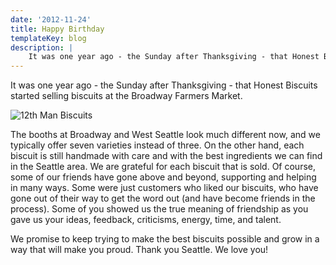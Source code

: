 ```yaml
---
date: '2012-11-24'
title: Happy Birthday
templateKey: blog
description: |
    It was one year ago - the Sunday after Thanksgiving - that Honest Biscuits started selling biscuits at the Broadway Farmers Market.
---
```

It was one year ago - the Sunday after Thanksgiving - that Honest Biscuits started selling biscuits at the Broadway Farmers Market.

<img src="/uploads/booth.jpg" class="img-fluid page-image shadow m-3" alt="12th Man Biscuits" />

The booths at Broadway and West Seattle look much different now, and we typically offer seven varieties instead of three.  On the other hand, each biscuit is still handmade with care and with the best ingredients we can find in the Seattle area.  We are grateful for each biscuit that is sold.  Of course, some of our friends have gone above and beyond, supporting and helping in many ways.  Some were just customers who liked our biscuits, who have gone out of their way to get the word out (and have become friends in the process).  Some of you showed us the true meaning of friendship as you gave us your ideas, feedback, criticisms, energy, time, and talent.

We promise to keep trying to make the best biscuits possible and grow in a way that will make you proud.  Thank you Seattle.  We love you!
